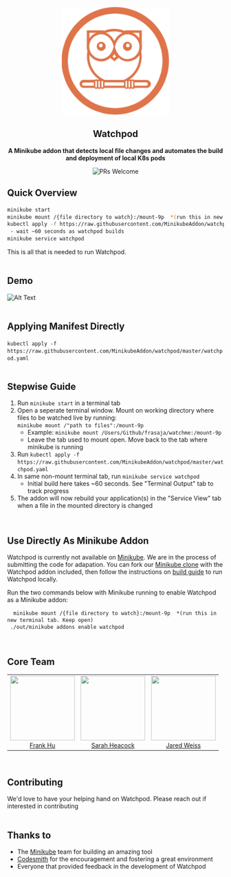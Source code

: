 <div align="center">
  <a href="https://github.com/MinikubeAddon/watchpod">
    <img height="250" width="250" src="https://github.com/MinikubeAddon/watchpod/blob/master/watchpodLogo.png">
  </a>
                                                                                                              
  ## Watchpod                                                                                                        
  **A Minikube addon that detects local file changes and automates the build and deployment of local K8s pods** 
  
![PRs Welcome](https://img.shields.io/badge/PRs-welcome-brightgreen.svg) 
</div> 

[Minikube]: https://github.com/kubernetes/minikube
[Minikube clone]: https://github.com/MinikubeAddon/minikube
[build guide]: https://github.com/kubernetes/minikube/blob/master/docs/contributors/build_guide.md
[Codesmith]: https://www.codesmith.io/

## Quick Overview
```bash
minikube start
minikube mount /{file directory to watch}:/mount-9p  *(run this in new terminal tab. Keep open)
kubectl apply -f https://raw.githubusercontent.com/MinikubeAddon/watchpod/master/watchpod.yaml
 - wait ~60 seconds as watchpod builds
minikube service watchpod
```

This is all that is needed to run Watchpod.  
<br>   

## Demo
![Alt Text](https://github.com/MinikubeAddon/watchpod/blob/master/watchpod.gif)  
<br>   

## Applying Manifest Directly 
`kubectl apply -f https://raw.githubusercontent.com/MinikubeAddon/watchpod/master/watchpod.yaml`  
<br>   

## Stepwise Guide
1. Run `minikube start` in a terminal tab
2. Open a seperate terminal window. Mount on working directory where files to be watched live by running:  
`minikube mount /"path to files":/mount-9p`  
   * Example: `minikube mount /Users/Github/frasaja/watchme:/mount-9p`  
   * Leave the tab used to mount open. Move back to the tab where minikube is running  
3. Run `kubectl apply -f https://raw.githubusercontent.com/MinikubeAddon/watchpod/master/watchpod.yaml`
4. In same non-mount terminal tab, run `minikube service watchpod`
   * Initial build here takes ~60 seconds. See "Terminal Output" tab to track progress
5. The addon will now rebuild your application(s) in the "Service View" tab when a file in the mounted directory is changed  
<br>   

## Use Directly As Minikube Addon
Watchpod is currently not available on [Minikube]. We are in the process of submitting the code for adapation.
You can fork our [Minikube clone] with the Watchpod addon included, then follow the instructions on [build guide] to run Watchpod locally.  

Run the two commands below with Minikube running to enable Watchpod as a Minikube addon:

```
  minikube mount /{file directory to watch}:/mount-9p  *(run this in new terminal tab. Keep open)
 ./out/minikube addons enable watchpod
```  
<br>   

<h2>Core Team</h2> 
 <table> 
  <tbody> 
   <tr> 
    <td align="center" valign="top"> 
     <img width="150" height="150" src="https://github.com/ASimpleHuman.png?s=150"> 
     <br>
     <a href="https://github.com/ASimpleHuman"> Frank Hu </a>
     <br>
     <!-- <a href="https://www.linkedin.com/in/frankjunhu/"> LinkedIn </a> --> 
    </td>
    <td align="center" valign="top"> 
     <img width="150" height="150" src="https://github.com/sarahheacock.png?s=150"> 
     <br>
     <a href="https://github.com/sarahheacock"> Sarah Heacock </a>
     <br>
     <!-- <a href="https://www.linkedin.com/in/sarah-heacock-ab8677126"/> LinkedIn </a> -->  
    </td>
    <td align="center" valign="top"> 
     <img width="150" height="150" src="https://github.com/jmw1493.png?s=150"> 
     <br>
     <a href="https://github.com/jmw1493"> Jared Weiss </a> 
     <br>
     <!-- <a href="https://www.linkedin.com/in/jaredmweiss/"> LinkedIn </a> --> 
    </td>
   </tr> 
  </tbody> 
 </table>  
 <br>   

## Contributing
We'd love to have your helping hand on Watchpod. Please reach out if interested in contributing  
<br>   

## Thanks to
* The [Minikube] team for building an amazing tool    
* [Codesmith] for the encouragement and fostering a great environment   
* Everyone that provided feedback in the development of Watchpod    

